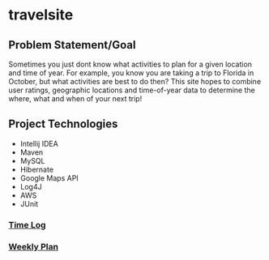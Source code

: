 # travelsite
## Problem Statement/Goal
Sometimes you just dont know what activities to plan for a given location and time of year. For example, you know you are taking a trip to Florida in October, but what activities are best to do then? This site hopes to combine user ratings, geographic locations and time-of-year data to determine the where, what and when of your next trip!

## Project Technologies
* Intellij IDEA
* Maven
* MySQL
* Hibernate
* Google Maps API
* Log4J
* AWS
* JUnit

### [Time Log](/TimeLog.md)
### [Weekly Plan](/weeklyPlan.md)

